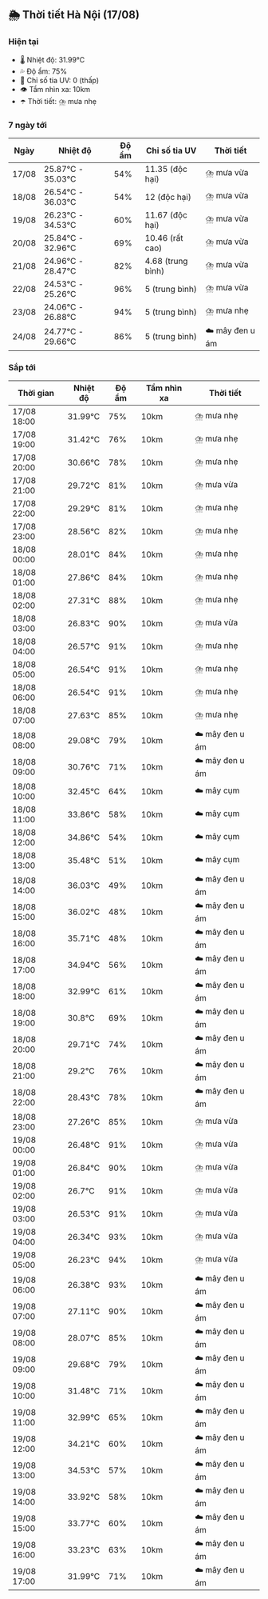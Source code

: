 ## 🌦️ Thời tiết Hà Nội (17/08)

### Hiện tại

- 🌡️ Nhiệt độ: 31.99℃
- 💦 Độ ẩm: 75%
- 🌟 Chỉ số tia UV: 0 (thấp)
- 👁️ Tầm nhìn xa: 10km
- ☂️ Thời tiết: ⛈️ mưa nhẹ

### 7 ngày tới

| Ngày | Nhiệt độ | Độ ẩm | Chỉ số tia UV | Thời tiết |
| --- | --- | --- | --- | --- |
| 17/08 | 25.87℃ - 35.03℃ | 54% | 11.35 (độc hại) | ⛈️ mưa vừa |
| 18/08 | 26.54℃ - 36.03℃ | 54% | 12 (độc hại) | ⛈️ mưa vừa |
| 19/08 | 26.23℃ - 34.53℃ | 60% | 11.67 (độc hại) | ⛈️ mưa vừa |
| 20/08 | 25.84℃ - 32.96℃ | 69% | 10.46 (rất cao) | ⛈️ mưa vừa |
| 21/08 | 24.96℃ - 28.47℃ | 82% | 4.68 (trung bình) | ⛈️ mưa vừa |
| 22/08 | 24.53℃ - 25.26℃ | 96% | 5 (trung bình) | ⛈️ mưa vừa |
| 23/08 | 24.06℃ - 26.88℃ | 94% | 5 (trung bình) | ⛈️ mưa nhẹ |
| 24/08 | 24.77℃ - 29.66℃ | 86% | 5 (trung bình) | ☁️ mây đen u ám |

### Sắp tới

| Thời gian | Nhiệt độ | Độ ẩm | Tầm nhìn xa | Thời tiết |
| --- | --- | --- | --- | --- |
| 17/08 18:00 | 31.99℃ | 75% | 10km | ⛈️ mưa nhẹ |
| 17/08 19:00 | 31.42℃ | 76% | 10km | ⛈️ mưa nhẹ |
| 17/08 20:00 | 30.66℃ | 78% | 10km | ⛈️ mưa nhẹ |
| 17/08 21:00 | 29.72℃ | 81% | 10km | ⛈️ mưa vừa |
| 17/08 22:00 | 29.29℃ | 81% | 10km | ⛈️ mưa nhẹ |
| 17/08 23:00 | 28.56℃ | 82% | 10km | ⛈️ mưa nhẹ |
| 18/08 00:00 | 28.01℃ | 84% | 10km | ⛈️ mưa nhẹ |
| 18/08 01:00 | 27.86℃ | 84% | 10km | ⛈️ mưa nhẹ |
| 18/08 02:00 | 27.31℃ | 88% | 10km | ⛈️ mưa nhẹ |
| 18/08 03:00 | 26.83℃ | 90% | 10km | ⛈️ mưa vừa |
| 18/08 04:00 | 26.57℃ | 91% | 10km | ⛈️ mưa nhẹ |
| 18/08 05:00 | 26.54℃ | 91% | 10km | ⛈️ mưa nhẹ |
| 18/08 06:00 | 26.54℃ | 91% | 10km | ⛈️ mưa nhẹ |
| 18/08 07:00 | 27.63℃ | 85% | 10km | ⛈️ mưa nhẹ |
| 18/08 08:00 | 29.08℃ | 79% | 10km | ☁️ mây đen u ám |
| 18/08 09:00 | 30.76℃ | 71% | 10km | ☁️ mây đen u ám |
| 18/08 10:00 | 32.45℃ | 64% | 10km | ☁️ mây cụm |
| 18/08 11:00 | 33.86℃ | 58% | 10km | ☁️ mây cụm |
| 18/08 12:00 | 34.86℃ | 54% | 10km | ☁️ mây cụm |
| 18/08 13:00 | 35.48℃ | 51% | 10km | ☁️ mây cụm |
| 18/08 14:00 | 36.03℃ | 49% | 10km | ☁️ mây đen u ám |
| 18/08 15:00 | 36.02℃ | 48% | 10km | ☁️ mây đen u ám |
| 18/08 16:00 | 35.71℃ | 48% | 10km | ☁️ mây đen u ám |
| 18/08 17:00 | 34.94℃ | 56% | 10km | ☁️ mây đen u ám |
| 18/08 18:00 | 32.99℃ | 61% | 10km | ☁️ mây đen u ám |
| 18/08 19:00 | 30.8℃ | 69% | 10km | ☁️ mây đen u ám |
| 18/08 20:00 | 29.71℃ | 74% | 10km | ☁️ mây đen u ám |
| 18/08 21:00 | 29.2℃ | 76% | 10km | ☁️ mây đen u ám |
| 18/08 22:00 | 28.43℃ | 78% | 10km | ☁️ mây đen u ám |
| 18/08 23:00 | 27.26℃ | 85% | 10km | ⛈️ mưa vừa |
| 19/08 00:00 | 26.48℃ | 91% | 10km | ⛈️ mưa vừa |
| 19/08 01:00 | 26.84℃ | 90% | 10km | ⛈️ mưa vừa |
| 19/08 02:00 | 26.7℃ | 91% | 10km | ⛈️ mưa vừa |
| 19/08 03:00 | 26.53℃ | 91% | 10km | ⛈️ mưa vừa |
| 19/08 04:00 | 26.34℃ | 93% | 10km | ⛈️ mưa vừa |
| 19/08 05:00 | 26.23℃ | 94% | 10km | ⛈️ mưa vừa |
| 19/08 06:00 | 26.38℃ | 93% | 10km | ☁️ mây đen u ám |
| 19/08 07:00 | 27.11℃ | 90% | 10km | ☁️ mây đen u ám |
| 19/08 08:00 | 28.07℃ | 85% | 10km | ☁️ mây đen u ám |
| 19/08 09:00 | 29.68℃ | 79% | 10km | ☁️ mây đen u ám |
| 19/08 10:00 | 31.48℃ | 71% | 10km | ☁️ mây đen u ám |
| 19/08 11:00 | 32.99℃ | 65% | 10km | ☁️ mây đen u ám |
| 19/08 12:00 | 34.21℃ | 60% | 10km | ☁️ mây đen u ám |
| 19/08 13:00 | 34.53℃ | 57% | 10km | ☁️ mây đen u ám |
| 19/08 14:00 | 33.92℃ | 58% | 10km | ☁️ mây đen u ám |
| 19/08 15:00 | 33.77℃ | 60% | 10km | ☁️ mây đen u ám |
| 19/08 16:00 | 33.23℃ | 63% | 10km | ☁️ mây đen u ám |
| 19/08 17:00 | 31.99℃ | 71% | 10km | ☁️ mây đen u ám |
